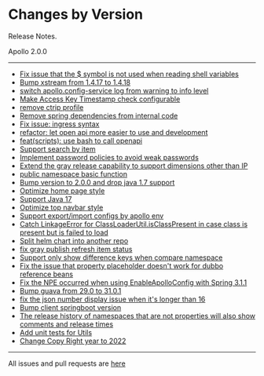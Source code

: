 Changes by Version
==================
Release Notes.

Apollo 2.0.0

------------------
* [Fix issue that the $ symbol is not used when reading shell variables](https://github.com/ctripcorp/apollo/pull/3890)
* [Bump xstream from 1.4.17 to 1.4.18](https://github.com/apolloconfig/apollo/pull/3916)
* [switch apollo.config-service log from warning to info level](https://github.com/ctripcorp/apollo/pull/3884)
* [Make Access Key Timestamp check configurable](https://github.com/ctripcorp/apollo/pull/3908)
* [remove ctrip profile](https://github.com/ctripcorp/apollo/pull/3920)
* [Remove spring dependencies from internal code](https://github.com/apolloconfig/apollo/pull/3937)
* [Fix issue: ingress syntax](https://github.com/apolloconfig/apollo/pull/3933)
* [refactor: let open api more easier to use and development](https://github.com/apolloconfig/apollo/pull/3943)
* [feat(scripts): use bash to call openapi](https://github.com/apolloconfig/apollo/pull/3980)
* [Support search by item](https://github.com/apolloconfig/apollo/pull/3977)
* [Implement password policies to avoid weak passwords](https://github.com/apolloconfig/apollo/pull/4008)
* [Extend the gray release capability to support dimensions other than IP](https://github.com/apolloconfig/apollo/pull/4013)
* [public namespace basic function](https://github.com/apolloconfig/apollo/pull/3850)
* [Bump version to 2.0.0 and drop java 1.7 support](https://github.com/apolloconfig/apollo/pull/4015)
* [Optimize home page style](https://github.com/apolloconfig/apollo/pull/4052)
* [Support Java 17](https://github.com/apolloconfig/apollo/pull/4060)
* [Optimize top navbar style](https://github.com/apolloconfig/apollo/pull/4073)
* [Support export/import configs by apollo env](https://github.com/apolloconfig/apollo/pull/3947)
* [Catch LinkageError for ClassLoaderUtil.isClassPresent in case class is present but is failed to load](https://github.com/apolloconfig/apollo/pull/4097)
* [Split helm chart into another repo](https://github.com/apolloconfig/apollo/pull/4125)
* [fix gray publish refresh item status](https://github.com/apolloconfig/apollo/pull/4128)
* [Support only show difference keys when compare namespace](https://github.com/apolloconfig/apollo/pull/4165)
* [Fix the issue that property placeholder doesn't work for dubbo reference beans](https://github.com/apolloconfig/apollo/pull/4175)
* [Fix the NPE occurred when using EnableApolloConfig with Spring 3.1.1](https://github.com/apolloconfig/apollo/pull/4180)
* [Bump guava from 29.0 to 31.0.1](https://github.com/apolloconfig/apollo/pull/4182)
* [fix the json number display issue when it's longer than 16](https://github.com/apolloconfig/apollo/pull/4183)
* [Bump client springboot version](https://github.com/apolloconfig/apollo/pull/4189)
* [The release history of namespaces that are not properties will also show comments and release times](https://github.com/apolloconfig/apollo/pull/4198)
* [Add unit tests for Utils](https://github.com/apolloconfig/apollo/pull/4193)
* [Change Copy Right year to 2022](https://github.com/apolloconfig/apollo/pull/4202)

------------------
All issues and pull requests are [here](https://github.com/ctripcorp/apollo/milestone/8?closed=1)
